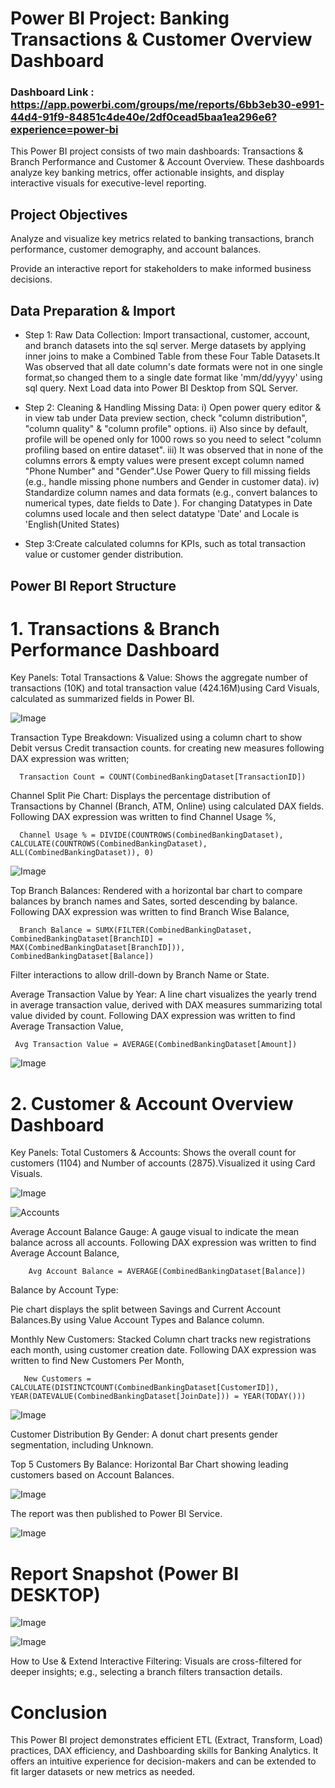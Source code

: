 
# Power BI Project: Banking Transactions & Customer Overview Dashboard 

### Dashboard Link : https://app.powerbi.com/groups/me/reports/6bb3eb30-e991-44d4-91f9-84851c4de40e/2df0cead5baa1ea296e6?experience=power-bi

This Power BI project consists of two main dashboards: Transactions & Branch Performance and Customer & Account Overview. These dashboards analyze key banking metrics, offer actionable insights, and display interactive visuals for executive-level reporting.

## Project Objectives
Analyze and visualize key metrics related to banking transactions, branch performance, customer demography, and account balances.

Provide an interactive report for stakeholders to make informed business decisions.

## Data Preparation & Import
- Step 1: Raw Data Collection:
Import transactional, customer, account, and branch datasets into the sql server.
Merge datasets by applying inner joins to make a Combined Table from these Four Table Datasets.It Was observed that all date column's date formats were not in one single format,so changed them to a single date format like 'mm/dd/yyyy' using sql query. Next Load data into Power BI Desktop from SQL Server.

- Step 2: Cleaning & Handling Missing Data:
i) Open power query editor & in view tab under Data preview section, check "column distribution", "column quality" & "column profile" options.
ii) Also since by default, profile will be opened only for 1000 rows so you need to select "column profiling based on entire dataset".
iii) It was observed that in none of the columns errors & empty values were present except column named "Phone Number" and "Gender".Use Power Query to fill missing fields (e.g., handle missing phone numbers and Gender in customer data).
iv) Standardize column names and data formats (e.g., convert balances to numerical types, date fields to Date ). For changing Datatypes in Date columns used locale and then select datatype 'Date' and Locale is 'English(United States)

- Step 3:Create calculated columns for KPIs, such as total transaction value or customer gender distribution.

## Power BI Report Structure
# 1. Transactions & Branch Performance Dashboard
Key Panels:
Total Transactions & Value:
Shows the aggregate number of transactions (10K) and total transaction value (424.16M)using Card Visuals, calculated as summarized fields in Power BI. 

![Image](https://github.com/user-attachments/assets/7710dd2e-91d5-49d1-81ac-34b04791f5d1)


Transaction Type Breakdown:
Visualized using a column chart to show Debit versus Credit transaction counts.
for creating new measures following DAX expression was written;

      Transaction Count = COUNT(CombinedBankingDataset[TransactionID])
       

Channel Split Pie Chart:
Displays the percentage distribution of Transactions by Channel (Branch, ATM, Online) using calculated DAX fields.
Following DAX expression was written to find Channel Usage %,

      Channel Usage % = DIVIDE(COUNTROWS(CombinedBankingDataset), CALCULATE(COUNTROWS(CombinedBankingDataset), ALL(CombinedBankingDataset)), 0)

![Image](https://github.com/user-attachments/assets/7073ac38-bba3-48d0-87e9-e686fe15c7db)

Top Branch Balances:
Rendered with a horizontal bar chart to compare balances by branch names and Sates, sorted descending by balance.
Following DAX expression was written to find Branch Wise Balance,
      
      Branch Balance = SUMX(FILTER(CombinedBankingDataset, CombinedBankingDataset[BranchID] = MAX(CombinedBankingDataset[BranchID])), CombinedBankingDataset[Balance])

Filter interactions to allow drill-down by Branch Name or State.

Average Transaction Value by Year:
A line chart visualizes the yearly trend in average transaction value, derived with DAX measures summarizing total value divided by count.
Following DAX expression was written to find Average Transaction Value,

     Avg Transaction Value = AVERAGE(CombinedBankingDataset[Amount])  
![Image](https://github.com/user-attachments/assets/69e987a4-4971-4970-934f-5689eae85063)



# 2. Customer & Account Overview Dashboard
Key Panels:
Total Customers & Accounts:
Shows the overall count for customers (1104) and Number of accounts (2875).Visualized it using Card Visuals.

 ![Image](https://github.com/user-attachments/assets/49357d07-051b-4a69-ae53-1bd8343b1e99)

![Accounts](https://github.com/user-attachments/assets/aa95fb89-5f71-4006-90ec-ecf7f95629ed)

Average Account Balance Gauge:
A gauge visual to indicate the mean balance across all accounts.
Following DAX expression was written to find Average Account Balance,

        Avg Account Balance = AVERAGE(CombinedBankingDataset[Balance])
Balance by Account Type:

Pie chart displays the split between Savings and Current Account Balances.By using Value Account Types and Balance column.


Monthly New Customers:
Stacked Column chart tracks new registrations each month, using customer creation date.
Following DAX expression was written to find New Customers Per Month,

       New Customers = CALCULATE(DISTINCTCOUNT(CombinedBankingDataset[CustomerID]), YEAR(DATEVALUE(CombinedBankingDataset[JoinDate])) = YEAR(TODAY()))

![Image](https://github.com/user-attachments/assets/d46c9b36-1c68-4238-b064-3246e0a772c1)

Customer Distribution By Gender:
A donut  chart presents gender segmentation, including Unknown.

Top 5 Customers By Balance:
Horizontal Bar Chart showing leading customers based on Account Balances.

![Image](https://github.com/user-attachments/assets/9fcd42a8-671f-47ed-875d-3de4515cdb68)


 The report was then published to Power BI Service.

![Image](https://github.com/user-attachments/assets/a0add561-7ab3-428c-bf3f-0927cac5939e)

 # Report Snapshot (Power BI DESKTOP)

![Image](https://github.com/user-attachments/assets/1805db15-51bf-4f4b-83fc-e3b89bd97e78)

![Image](https://github.com/user-attachments/assets/ed2a4576-4866-4d24-b301-6006d9f6247e)


How to Use & Extend
Interactive Filtering:
Visuals are cross-filtered for deeper insights; e.g., selecting a branch filters transaction details.


# Conclusion
This Power BI project demonstrates efficient ETL (Extract, Transform, Load) practices, DAX efficiency, and Dashboarding skills for Banking Analytics. It offers an intuitive experience for decision-makers and can be extended to fit larger datasets or new metrics as needed.

